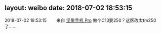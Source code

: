 layout: weibo
date: 2018-07-02 18:53:15
---
<meta name="referrer" content="no-referrer" />

2018-07-02 18:53:15  &nbsp;&nbsp;&nbsp;&nbsp;&nbsp;&nbsp; 来自 <a href="http://app.weibo.com/t/feed/Z4AgP" rel="nofollow">坚果手机 Pro</a>
做个C13要250？这医改太tm250了…… ​​​
